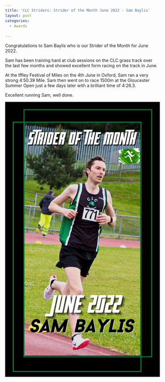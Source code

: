 ```yaml
---
title: 'CLC Striders: Strider of the Month June 2022 - Sam Baylis'
layout: post
categories:
  - Awards

---
```


Congratulations  to Sam Baylis who is our Strider of the Month for June 2022.

Sam has been training hard at club sessions on the CLC grass track over the last few months and showed excellent form racing on the track in June. 

At the Iffley Festival of Miles on the 4th June in Oxford, Sam ran a very strong 4:50.39 Mile. Sam then went on to race 1500m at the Gloucester Summer Open just a few days later with a brilliant time of 4:26.3.

Excellent running Sam, well done.   

![Strider of the month Sam Baylis](/images/2022/07/2022-07-19-SOTM-June-2022.jpg "CLC Strider of the month June 2022 Sam Baylis")

